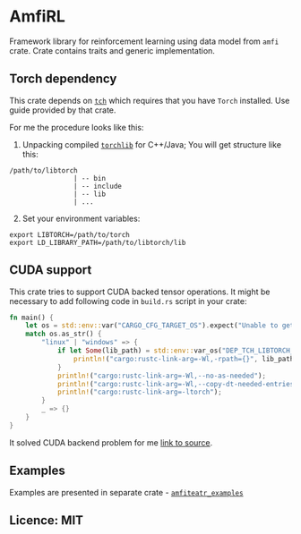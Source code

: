 # AmfiRL
Framework library for reinforcement learning using data model from `amfi` crate.
Crate contains traits and generic implementation.
## Torch dependency
This crate depends on [`tch`](https://crates.io/crates/tch)
which requires that you have `Torch` installed. 
Use guide provided by that crate.

For me the procedure looks like this:
1. Unpacking compiled [`torchlib`](https://pytorch.org/get-started/locally/) for C++/Java;
You will get structure like this:
```
/path/to/libtorch
                | -- bin
                | -- include
                | -- lib
                | ...
```
2. Set your environment variables:
```
export LIBTORCH=/path/to/torch
export LD_LIBRARY_PATH=/path/to/libtorch/lib
```

## CUDA support

This crate tries to support CUDA backed tensor operations.
It might be necessary to add following code in `build.rs` script in your crate:
```rust
fn main() {
    let os = std::env::var("CARGO_CFG_TARGET_OS").expect("Unable to get TARGET_OS");
    match os.as_str() {
        "linux" | "windows" => {
            if let Some(lib_path) = std::env::var_os("DEP_TCH_LIBTORCH_LIB") {
                println!("cargo:rustc-link-arg=-Wl,-rpath={}", lib_path.to_string_lossy());
            }
            println!("cargo:rustc-link-arg=-Wl,--no-as-needed");
            println!("cargo:rustc-link-arg=-Wl,--copy-dt-needed-entries");
            println!("cargo:rustc-link-arg=-ltorch");
        }
        _ => {}
    }
}
```
It solved CUDA backend problem for me [link to source](https://github.com/LaurentMazare/tch-rs/issues/923#issuecomment-2669687652).

## Examples
Examples are presented in separate crate - [`amfiteatr_examples`](https://github.com/moroviintaas/amfiteatr_examples)
## Licence: MIT

